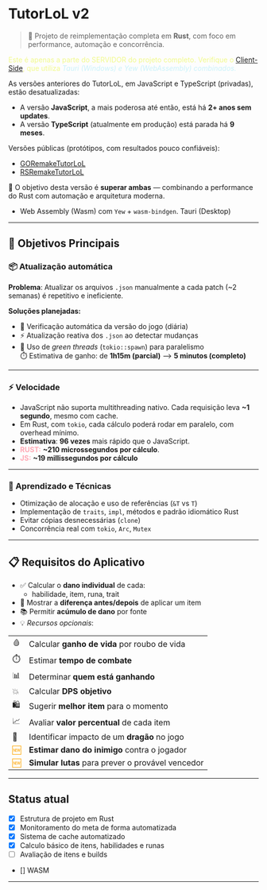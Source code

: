 # TutorLoL v2

> 🔧 Projeto de reimplementação completa em **Rust**, com foco em performance, automação e concorrência.

<span style="color:#f1fa8c;">Este é apenas a parte do SERVIDOR do projeto completo. Verifique o [Client-Side](https://github.com/LuizGomes56/tlv2app), que utiliza <i style="color:#caf2fa;">Tauri (Windows) e Yew (WebAssembly) combinados.</i></span>

As versões anteriores do TutorLoL, em JavaScript e TypeScript (privadas), estão desatualizadas:

- A versão **JavaScript**, a mais poderosa até então, está há **2+ anos sem updates**.
- A versão **TypeScript** (atualmente em produção) está parada há **9 meses**.

Versões públicas (protótipos, com resultados pouco confiáveis):

- [GORemakeTutorLoL](https://github.com/LuizGomes56/GORemakeTutorLoL)
- [RSRemakeTutorLoL](https://github.com/LuizGomes56/RSRemakeTutorLoL)

🎯 O objetivo desta versão é **superar ambas** — combinando a performance do Rust com automação e arquitetura moderna.

- Web Assembly (Wasm) com `Yew` + `wasm-bindgen`. Tauri (Desktop)

---

## 🚀 Objetivos Principais

### 📦 Atualização automática

**Problema**: Atualizar os arquivos `.json` manualmente a cada patch (~2 semanas) é repetitivo e ineficiente.

**Soluções planejadas:**

- 🔁 Verificação automática da versão do jogo (diária)
- ⚡ Atualização reativa dos `.json` ao detectar mudanças
- 🧵 Uso de *green threads* (`tokio::spawn`) para paralelismo  
  ⏱️ Estimativa de ganho: de **1h15m (parcial)** ⟶ **5 minutos (completo)**

---

### ⚡ Velocidade

- JavaScript não suporta multithreading nativo. Cada requisição leva **~1 segundo**, mesmo com cache.
- Em Rust, com `tokio`, cada cálculo poderá rodar em paralelo, com overhead mínimo.
- **Estimativa**: **96 vezes** mais rápido que o JavaScript.
- <b style="color:rgb(255, 170, 182)">RUST:</b> **~210 microssegundos por cálculo**. 
- <b style="color:rgb(255, 170, 182)">JS:</b> **~19 millissegundos por cálculo**

---

### 🧪 Aprendizado e Técnicas

- Otimização de alocação e uso de referências (`&T` vs `T`)
- Implementação de `traits`, `impl`, métodos e padrão idiomático Rust
- Evitar cópias desnecessárias (`clone`)
- Concorrência real com `tokio`, `Arc`, `Mutex`

---

## 📋 Requisitos do Aplicativo

- ✅ Calcular o **dano individual** de cada:
  - habilidade, item, runa, trait
- 🔄 Mostrar a **diferença antes/depois** de aplicar um item
- 📚 Permitir **acúmulo de dano** por fonte
- 💡 *Recursos opcionais*:

<table>
  <tr><td>🩸</td><td>Calcular <b>ganho de vida</b> por roubo de vida</td></tr>
  <tr><td>⏱️</td><td>Estimar <b>tempo de combate</b></td></tr>
  <tr><td>📊</td><td>Determinar <b>quem está ganhando</b></td></tr>
  <tr><td>💥</td><td>Calcular <b>DPS objetivo</b></td></tr>
  <tr><td>🛍️</td><td>Sugerir <b>melhor item</b> para o momento</td></tr>
  <tr><td>📈</td><td>Avaliar <b>valor percentual</b> de cada item</td></tr>
  <tr><td>🐉</td><td>Identificar impacto de um <b>dragão</b> no jogo</td></tr>
  <tr><td style="color:orange;">🆕</td><td><b>Estimar dano do inimigo</b> contra o jogador</td></tr>
  <tr><td style="color:orange;">🆕</td><td><b>Simular lutas</b> para prever o provável vencedor</td></tr>
</table>

---

## Status atual

- [x] Estrutura de projeto em Rust
- [x] Monitoramento do meta de forma automatizada
- [x] Sistema de cache automatizado
- [x] Calculo básico de itens, habilidades e runas
- [ ] Avaliação de itens e builds
- [] WASM

---